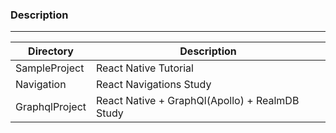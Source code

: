 ### Description
---
|Directory|Description|
|---|---|
|SampleProject|React Native Tutorial|
|Navigation|React Navigations Study|
|GraphqlProject|React Native + GraphQl(Apollo) + RealmDB Study|